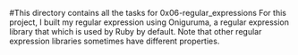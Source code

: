 #This directory contains all the tasks for 0x06-regular_expressions
For this project, I built my regular expression using Oniguruma, a regular expression library that which is used by Ruby by default. Note that other regular expression libraries sometimes have different properties.
